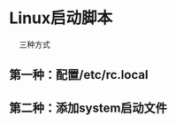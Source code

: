 


# Linux启动脚本  

<!--

Linux系统下如何设置开机自动运行脚本？
https://baijiahao.baidu.com/s?id=1722174560616569543&wfr=spider&for=pc

linux开机启动脚本
https://blog.csdn.net/User_bie/article/details/120226581


编程Linux开机自启动服务脚本的方法

systemd（systemctl）编程Linux开机自启动服务脚本的方法（教程）
过去Linux采用的是init.d的服务启动管理方式，
新版的Linux采用systemd服务启动管理方式，
-->

&emsp; 三种方式  


## 第一种：配置/etc/rc.local  
<!-- 

https://blog.csdn.net/weixin_50518271/article/details/122712171
-->


## 第二种：添加system启动文件

